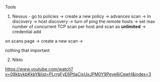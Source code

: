 Tools 
1) Nessus - 
go to policies -> create a new policy -> advances scan -> In discovery -> host discovery -> turn of ping the remote hosts -> set max number of concurrent TCP scan per host and scan  as   **unlimited**  -> credential add 

on scans page -> create a new scan -> 


nothing that important


2) Nikto 

https://www.youtube.com/watch?v=08kbvkbKkbY&list=PLrrgFyE6PtlaCixUxJPM0Y9Peye6iCewH&index=3